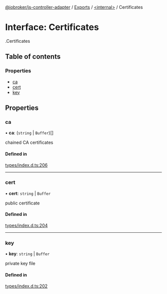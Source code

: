[@iobroker/js-controller-adapter](../README.md) / [Exports](../modules.md) / [<internal\>](../modules/internal_.md) / Certificates

# Interface: Certificates

[<internal>](../modules/internal_.md).Certificates

## Table of contents

### Properties

- [ca](internal_.Certificates.md#ca)
- [cert](internal_.Certificates.md#cert)
- [key](internal_.Certificates.md#key)

## Properties

### ca

• **ca**: (`string` \| `Buffer`)[]

chained CA certificates

#### Defined in

[types/index.d.ts:206](https://github.com/ioBroker/ioBroker.js-controller/blob/57263052/packages/types/index.d.ts#L206)

___

### cert

• **cert**: `string` \| `Buffer`

public certificate

#### Defined in

[types/index.d.ts:204](https://github.com/ioBroker/ioBroker.js-controller/blob/57263052/packages/types/index.d.ts#L204)

___

### key

• **key**: `string` \| `Buffer`

private key file

#### Defined in

[types/index.d.ts:202](https://github.com/ioBroker/ioBroker.js-controller/blob/57263052/packages/types/index.d.ts#L202)
